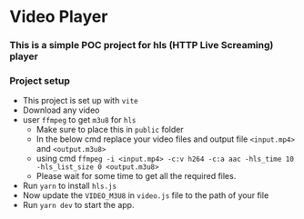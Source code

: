# Video Player

### This is a simple POC project for hls (HTTP Live Screaming) player

### Project setup

- This project is set up with `vite`
- Download any video
- user `ffmpeg` to get `m3u8` for `hls`
    - Make sure to place this in `public` folder
    - In the below cmd replace your video files and output file `<input.mp4>` and `<output.m3u8>`
    - using cmd `ffmpeg -i <input.mp4> -c:v h264 -c:a aac -hls_time 10 -hls_list_size 0 <output.m3u8>`
    - Please wait for some time to get all the required files.
- Run `yarn` to install `hls.js`
- Now update the  `VIDEO_M3U8` in  `video.js` file to the path of your file
- Run `yarn dev` to start the app.